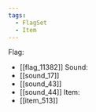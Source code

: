 ```yaml
---
tags:
  - FlagSet
  - Item
---
```

Flag:
- [[flag_11382]]
Sound:
- [[sound_17]]
- [[sound_43]]
- [[sound_44]]
Item:
- [[item_513]]
